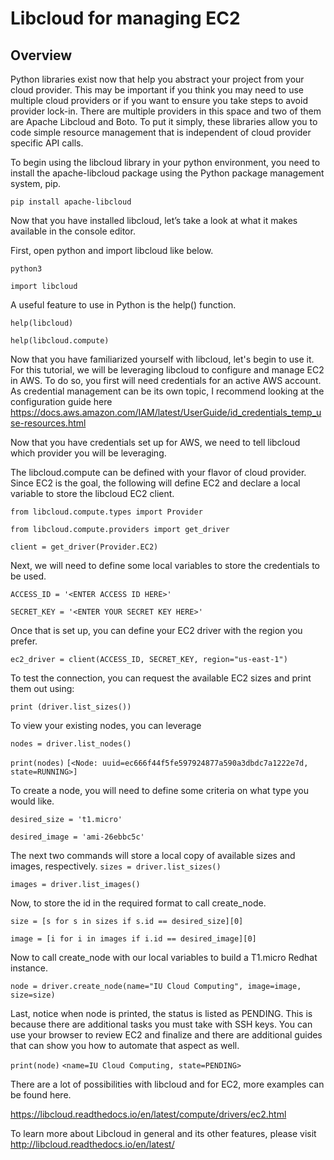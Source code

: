 # Libcloud for managing EC2

## Overview
Python libraries exist now that help you abstract your project from your cloud 
provider. This may be important if you think you may need to use multiple cloud 
providers or if you want to ensure you take steps to avoid provider lock-in. 
There are multiple providers in this space and two of them are Apache Libcloud 
and Boto. To put it simply, these libraries allow you to code simple resource 
management that is independent of cloud provider specific API calls. 

To begin using the libcloud library in your python environment, you need to install the apache-libcloud package using the Python package management system, pip.

`pip install apache-libcloud`

Now that you have installed libcloud, let’s take a look at what it makes available in the console editor.

First, open python and import libcloud like below.

`python3`

`import libcloud`

A useful feature to use in Python is the help() function.

`help(libcloud)`

`help(libcloud.compute)`

Now that you have familiarized yourself with libcloud, let's begin to use it. For this tutorial, we will be leveraging libcloud to configure and manage EC2 in AWS. To do so, you first will need credentials for an active AWS account. As credential management can be its own topic, I recommend looking at the configuration guide here https://docs.aws.amazon.com/IAM/latest/UserGuide/id_credentials_temp_use-resources.html

Now that you have credentials set up for AWS, we need to tell libcloud which provider you will be leveraging. 

The libcloud.compute can be defined with your flavor of cloud provider. Since EC2 is the goal, the following will define EC2 and declare a local variable to store the libcloud EC2 client.


`from libcloud.compute.types import Provider`

`from libcloud.compute.providers import get_driver`

`client = get_driver(Provider.EC2)`

Next, we will need to define some local variables to store the credentials to be used. 

`ACCESS_ID = '<ENTER ACCESS ID HERE>'`

`SECRET_KEY = '<ENTER YOUR SECRET KEY HERE>'`

Once that is set up, you can define your EC2 driver with the region you prefer.

`ec2_driver = client(ACCESS_ID, SECRET_KEY, region="us-east-1")`

To test the connection, you can request the available EC2 sizes and print them out using:

`print (driver.list_sizes())`

To view your existing nodes, you can leverage

`nodes = driver.list_nodes()`

`print(nodes)`
`[<Node: uuid=ec666f44f5fe597924877a590a3dbdc7a1222e7d, state=RUNNING>]`

To create a node, you will need to define some criteria on what type you would like.

`desired_size = 't1.micro'`

`desired_image = 'ami-26ebbc5c'`

The next two commands will store a local copy of available sizes and images, respectively.
`sizes = driver.list_sizes()`

`images = driver.list_images()`

Now, to store the id in the required format to call create_node.

`size = [s for s in sizes if s.id == desired_size][0]`

`image = [i for i in images if i.id == desired_image][0]`

Now to call create_node with our local variables to build a T1.micro Redhat instance.

`node = driver.create_node(name="IU Cloud Computing", image=image, size=size)`

Last, notice when node is printed, the status is listed as PENDING. This is because there are additional tasks you must take with SSH keys. You can use your browser to review EC2 and finalize and there are additional guides that can show you how to automate that aspect as well.

`print(node)`
`<name=IU Cloud Computing, state=PENDING>`

There are a lot of possibilities with libcloud and for EC2, more examples can be found here.  

https://libcloud.readthedocs.io/en/latest/compute/drivers/ec2.html

To learn more about Libcloud in general and its other features, please visit http://libcloud.readthedocs.io/en/latest/

